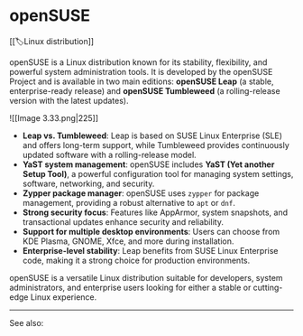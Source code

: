 
# openSUSE

[[🏷️Linux distribution]]

openSUSE is a Linux distribution known for its stability, flexibility, and powerful system administration tools. It is developed by the openSUSE Project and is available in two main editions: **openSUSE Leap** (a stable, enterprise-ready release) and **openSUSE Tumbleweed** (a rolling-release version with the latest updates).

![[Image 3.33.png|225]]

- **Leap vs. Tumbleweed**: Leap is based on SUSE Linux Enterprise (SLE) and offers long-term support, while Tumbleweed provides continuously updated software with a rolling-release model.
- **YaST system management**: openSUSE includes **YaST (Yet another Setup Tool)**, a powerful configuration tool for managing system settings, software, networking, and security.
- **Zypper package manager**: openSUSE uses `zypper` for package management, providing a robust alternative to `apt` or `dnf`.
- **Strong security focus**: Features like AppArmor, system snapshots, and transactional updates enhance security and reliability.
- **Support for multiple desktop environments**: Users can choose from KDE Plasma, GNOME, Xfce, and more during installation.
- **Enterprise-level stability**: Leap benefits from SUSE Linux Enterprise code, making it a strong choice for production environments.

openSUSE is a versatile Linux distribution suitable for developers, system administrators, and enterprise users looking for either a stable or cutting-edge Linux experience.

---

See also: